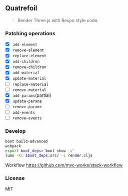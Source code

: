 
Quatrefoil
----

> Render Three.js with Respo style code.

### Patching operations

* [x] `add-element`
* [x] `remove-element`
* [x] `replace-element`
* [x] `add-children`
* [x] `remove-children`
* [x] `add-material`
* [x] `update-material`
* [ ] `replace-material`
* [ ] `remove-material`
* [x] `add-params`(partial)
* [x] `update-params`
* [ ] `remove-params`
* [ ] `add-events`
* [ ] `remove-events`

### Develop

```bash
boot build-advanced
webpack
export boot_deps=`boot show -c`
lumo -Kc $boot_deps:src/ -i render.cljs
```

Workflow https://github.com/mvc-works/stack-workflow

### License

MIT
